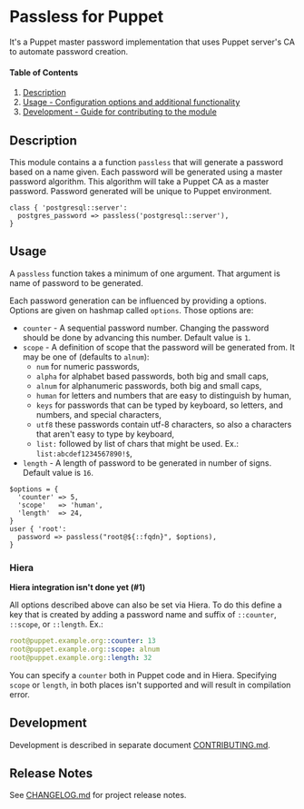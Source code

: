 Passless for Puppet
===================

It's a Puppet master password implementation that uses Puppet server's CA to automate 
password creation.

#### Table of Contents

1. [Description](#description)
3. [Usage - Configuration options and additional functionality](#usage)
5. [Development - Guide for contributing to the module](#development)

## Description

This module contains a a function `passless` that will generate a password based on a 
name given. Each password will be generated using a master password algorithm. This 
algorithm will take a Puppet CA as a master password. Password generated will be unique
to Puppet environment.

```puppet
class { 'postgresql::server':
  postgres_password => passless('postgresql::server'),
}
```

## Usage

A `passless` function takes a minimum of one argument. That argument is name of password to be generated. 

Each password generation can be influenced by providing a options. Options are given on hashmap called `options`. Those options are:

 * `counter` - A sequential password number. Changing the password should be done by 
   advancing this number. Default value is `1`.
 * `scope` - A definition of scope that the password will be generated from. It may
   be one of (defaults to `alnum`): 
    * `num` for numeric passwords,
    * `alpha` for alphabet based passwords, both big and small caps,
    * `alnum` for alphanumeric passwords, both big and small caps,
    * `human` for letters and numbers that are easy to distinguish by human,
    * `keys` for passwords that can be typed by keyboard, so letters, and numbers, and special characters,
    * `utf8` these passwords contain utf-8 characters, so also a characters that aren't easy to type by keyboard,
    * `list:` followed by list of chars that might be used. Ex.: `list:abcdef1234567890!$`,
 * `length` - A length of password to be generated in number of signs. Default value is `16`.

```puppet
$options = {
  'counter' => 5,
  'scope'   => 'human',
  'length'  => 24,
}
user { 'root':
  password => passless("root@${::fqdn}", $options),
}
```

### Hiera

**Hiera integration isn't done yet (#1)**

All options described above can also be set via Hiera. To do this define a key that is 
created by adding a password name and suffix of `::counter`, `::scope`, or `::length`. Ex.:

```yaml
root@puppet.example.org::counter: 13
root@puppet.example.org::scope: alnum
root@puppet.example.org::length: 32
```

You can specify a `counter` both in Puppet code and in Hiera. Specifying `scope` or `length`,
in both places isn't supported and will result in compilation error.

## Development

Development is described in separate document [CONTRIBUTING.md](CONTRIBUTING.md).

## Release Notes

See [CHANGELOG.md](CHANGELOG.md) for project release notes.
